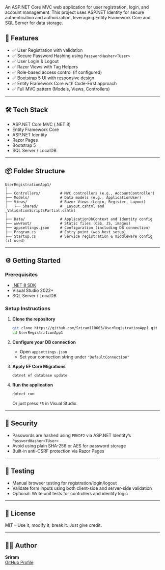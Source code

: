 An ASP.NET Core MVC web application for user registration, login, and account management. This project uses ASP.NET Identity for secure authentication and authorization, leveraging Entity Framework Core and SQL Server for data storage.

## 🚀 Features

- ✅ User Registration with validation
- ✅ Secure Password Hashing using `PasswordHasher<TUser>`
- ✅ User Login & Logout
- ✅ Razor Views with Tag Helpers
- ✅ Role-based access control (if configured)
- ✅ Bootstrap 5 UI with responsive design
- ✅ Entity Framework Core with Code-First approach
- ✅ Full MVC pattern (Models, Views, Controllers)

---

## 🛠️ Tech Stack

- ASP.NET Core MVC (.NET 8)
- Entity Framework Core
- ASP.NET Identity
- Razor Pages
- Bootstrap 5
- SQL Server / LocalDB

---

## 📦 Folder Structure

```
UserRegistrationApp1/
│
├── Controllers/         # MVC controllers (e.g., AccountController)
├── Models/              # Data models (e.g., ApplicationUser)
├── Views/               # Razor Views (Login, Register, Layout)
│   ├── Shared/          # _Layout.cshtml and _ValidationScriptsPartial.cshtml
│
├── Data/                # ApplicationDbContext and Identity config
├── wwwroot/             # Static files (CSS, JS, images)
├── appsettings.json     # Configuration (including DB connection)
├── Program.cs           # Entry point (web host setup)
├── Startup.cs           # Service registration & middleware config (if used)
```

---

## ⚙️ Getting Started

### Prerequisites

- [.NET 8 SDK](https://dotnet.microsoft.com/en-us/download)
- Visual Studio 2022+
- SQL Server / LocalDB

### Setup Instructions

1. **Clone the repository**
   ```bash
   git clone https://github.com/Sriram110603/UserRegistrationApp1.git
   cd UserRegistrationApp1
   ```

2. **Configure your DB connection**
   - Open `appsettings.json`
   - Set your connection string under `"DefaultConnection"`

3. **Apply EF Core Migrations**
   ```bash
   dotnet ef database update
   ```

4. **Run the application**
   ```bash
   dotnet run
   ```
   Or just press `F5` in Visual Studio.

---

## 🔐 Security

- Passwords are hashed using `PBKDF2` via ASP.NET Identity’s `PasswordHasher<TUser>`
- Avoid using plain SHA-256 or AES for password storage
- Built-in anti-CSRF protection via Razor Pages

---

## 🧪 Testing

- Manual browser testing for registration/login/logout
- Validate form inputs using both client-side and server-side validation
- Optional: Write unit tests for controllers and identity logic

---


## 📄 License

MIT – Use it, modify it, break it. Just give credit.

---

## 🙋‍♂️ Author

**Sriram**  
[GitHub Profile](https://github.com/Sriram110603)
